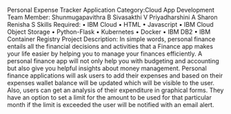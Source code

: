 Personal Expense Tracker Application
Category:Cloud App Development
Team Member:
          Shunmugapavithra B
          Sivasakthi V
          Priyadharshini A
          Sharon Renisha S
Skills Required:
  •	IBM Cloud
  •	HTML
  •	Javascript
  •	IBM Cloud Object Storage
  •	Python-Flask
  •	Kubernetes
  •	Docker
  •	IBM DB2
  •	IBM Container Registry
Project Description:
In simple words, personal finance entails all the financial decisions and activities that a Finance app makes your life easier by helping you to manage your finances efficiently. A personal finance app will not only help you with budgeting and accounting but also give you helpful insights about money management.
Personal finance applications will ask users to add their expenses and based on their expenses wallet balance will be updated which will be visible to the user. Also, users can get an analysis of their expenditure in graphical forms. They have an option to set a limit for the amount to be used for that particular month if the limit is exceeded the user will be notified with an email alert.


